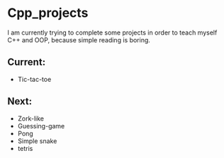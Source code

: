 # Cpp_projects
I am currently trying to complete some projects in order to teach myself C++ and OOP, because simple reading is boring.

## Current:
- Tic-tac-toe

## Next:
- Zork-like
- Guessing-game
- Pong
- Simple snake
- tetris
 
